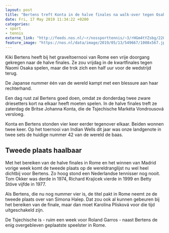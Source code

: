```yaml
---
layout: post
title: "Bertens treft Konta in de halve finales na walk-over tegen Osaka"
date: Fri, 17 May 2019 11:34:22 +0200
categories: 
- sport 
- tennis 
externe_link: "http://feeds.nos.nl/~r/nossporttennis/~3/rHGm4tYZsbg/2285086"
feature_image: "https://nos.nl/data/image/2019/05/13/549667/1008x567.jpg"
---
```


<p>Kiki Bertens heeft bij het graveltoernooi van Rome een vrije doorgang gekregen naar de halve finales. Ze zou vrijdag in de kwartfinales tegen Naomi Osaka spelen, maar die trok zich een half uur voor de wedstrijd terug.</p>
<p>De Japanse nummer één van de wereld kampt met een blessure aan haar rechterhand.</p>
<p>Een dag rust zal Bertens goed doen, omdat ze donderdag twee zware driesetters kort na elkaar heeft moeten spelen. In de halve finales treft ze zaterdag de Britse Johanna Konta, die de Tsjechische Markéta Vondrousová versloeg.</p>
<p>Konta en Bertens stonden vier keer eerder tegenover elkaar. Beiden wonnen twee keer. Op het toernooi van Indian Wells dit jaar was onze landgenote in twee sets de huidige nummer 42 van de wereld de baas.</p>
<h2>Tweede plaats haalbaar</h2>
<p>Met het bereiken van de halve finales in Rome en het winnen van Madrid vorige week komt de tweede plaats op de wereldranglijst nu wel heel dichtbij voor Bertens. Zo hoog stond een Nederlandse tennisser nog nooit. Tom Okker was derde in 1974, Richard Krajicek vierde in 1999 en Betty Stöve vijfde in 1977.</p>
<p>Als Bertens, die nu nog nummer vier is, de titel pakt in Rome neemt ze de tweede plaats over van Simona Halep. Dat zou ook al kunnen gebeuren bij het bereiken van de finale, maar dan moet Karolína Plísková voor die tijd uitgeschakeld zijn.</p>
<p>De Tsjechische is - ruim een week voor Roland Garros - naast Bertens de enig overgebleven geplaatste speelster in Rome.</p><img src="http://feeds.feedburner.com/~r/nossporttennis/~4/rHGm4tYZsbg" height="1" width="1" alt=""/>
